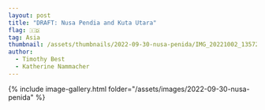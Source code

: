 ```yaml
---
layout: post
title: "DRAFT: Nusa Pendia and Kuta Utara"
flag: 🇮🇩
tag: Asia
thumbnail: /assets/thumbnails/2022-09-30-nusa-penida/IMG_20221002_135727.jpg
author:
  - Timothy Best
  - Katherine Nammacher
---
```


{% include image-gallery.html folder="/assets/images/2022-09-30-nusa-penida" %}
